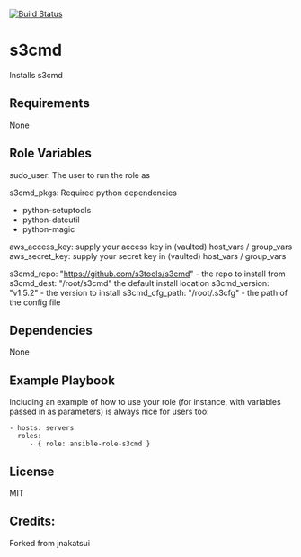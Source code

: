 [![Build Status](https://travis-ci.org/jnakatsui/ansible-role-s3cmd.svg?branch=master)](https://travis-ci.org/jnakatsui/ansible-role-s3cmd)

s3cmd
=====
Installs s3cmd

Requirements
------------
None

Role Variables
--------------
sudo_user: The user to run the role as

s3cmd_pkgs: Required python dependencies
  - python-setuptools  
  - python-dateutil
  - python-magic

aws_access_key: supply your access key in (vaulted) host_vars / group_vars
aws_secret_key: supply your secret key in (vaulted) host_vars / group_vars

s3cmd_repo: "https://github.com/s3tools/s3cmd" - the repo to install from 
s3cmd_dest: "/root/s3cmd" the default install location 
s3cmd_version: "v1.5.2" - the version to install
s3cmd_cfg_path: "/root/.s3cfg" - the path of the config file


Dependencies
------------
None

Example Playbook
----------------

Including an example of how to use your role (for instance, with variables passed in as parameters) is always nice for users too:

    - hosts: servers
      roles:
         - { role: ansible-role-s3cmd }

License
-------
MIT

Credits:
--------
Forked from jnakatsui
